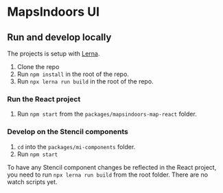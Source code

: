 # MapsIndoors UI

## Run and develop locally

The projects is setup with [Lerna](https://lerna.js.org/).

1. Clone the repo
2. Run `npm install` in the root of the repo.
3. Run `npx lerna run build` in the root of the repo.

### Run the React project

1. Run `npm start` from the `packages/mapsindoors-map-react` folder.

### Develop on the Stencil components

1. `cd` into the `packages/mi-components` folder.
2. Run `npm start`

To have any Stencil component changes be reflected in the React project, you need to run  `npx lerna run build` from the  root folder. There are no watch scripts yet.
